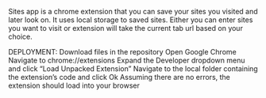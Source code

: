 Sites app is a chrome extension that you can save your sites you visited and later look on. It uses local storage to saved sites. Either you can enter sites you want to visit or extension will take the current tab url based on your choice.

DEPLOYMENT:
Download files in the repository
Open Google Chrome
Navigate to chrome://extensions
Expand the Developer dropdown menu and click “Load Unpacked Extension”
Navigate to the local folder containing the extension’s code and click Ok
Assuming there are no errors, the extension should load into your browser